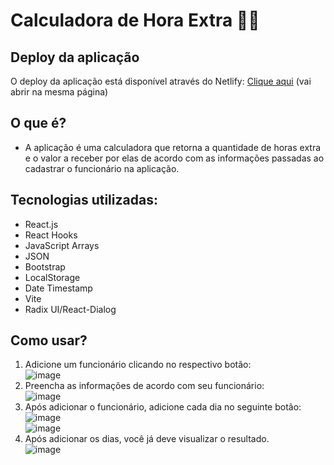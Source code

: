 # Calculadora de Hora Extra 📆💸

## Deploy da aplicação
O deploy da aplicação está disponível através do Netlify: <a target="_blank" rel="external" href="https://wondrous-cat-d77bf0.netlify.app/">Clique aqui</a> (vai abrir na mesma página)

## O que é?
- A aplicação é uma calculadora que retorna a quantidade de horas extra e o valor a receber por elas de acordo com as informações passadas ao cadastrar o funcionário na aplicação.

## Tecnologias utilizadas:
- React.js
- React Hooks
- JavaScript Arrays
- JSON
- Bootstrap
- LocalStorage
- Date Timestamp
- Vite
- Radix UI/React-Dialog

## Como usar?
  
  1. Adicione um funcionário clicando no respectivo botão:<br>
![image](https://user-images.githubusercontent.com/58668840/192415824-676a1af8-0c20-4585-a464-ad2982672b20.png)<br>
  2. Preencha as informações de acordo com seu funcionário:<br>
  ![image](https://user-images.githubusercontent.com/58668840/192415970-916e7176-2f60-44ed-9a2f-f10c6fe65c92.png)<br>
  3. Após adicionar o funcionário, adicione cada dia no seguinte botão:<br>
  ![image](https://user-images.githubusercontent.com/58668840/192416098-ccce457e-bab7-432c-8918-741ab7f2e1d6.png)<br>
  ![image](https://user-images.githubusercontent.com/58668840/192416168-b0ca6969-c365-4068-bc73-97e6cc9ac882.png)<br>
  4. Após adicionar os dias, você já deve visualizar o resultado.<br>
  ![image](https://user-images.githubusercontent.com/58668840/192416816-cfa77f39-2027-47c8-b255-f6a21ad6d567.png)



